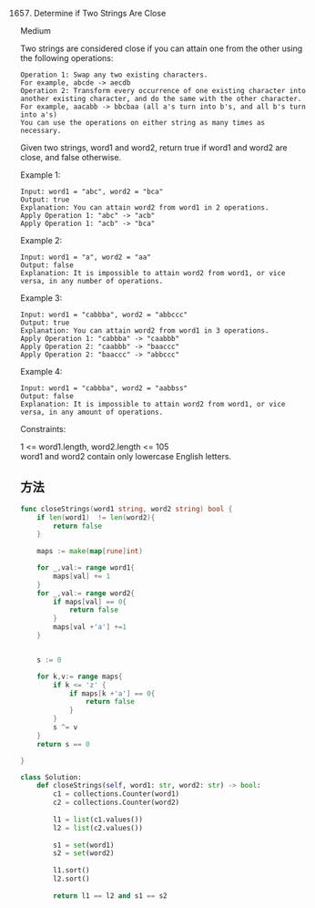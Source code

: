 1657. Determine if Two Strings Are Close


Medium


Two strings are considered close if you can attain one from the other using the following operations:

```
Operation 1: Swap any two existing characters.
For example, abcde -> aecdb
Operation 2: Transform every occurrence of one existing character into another existing character, and do the same with the other character.
For example, aacabb -> bbcbaa (all a's turn into b's, and all b's turn into a's)
You can use the operations on either string as many times as necessary.
```

Given two strings, word1 and word2, return true if word1 and word2 are close, and false otherwise.

 

Example 1:

```
Input: word1 = "abc", word2 = "bca"
Output: true
Explanation: You can attain word2 from word1 in 2 operations.
Apply Operation 1: "abc" -> "acb"
Apply Operation 1: "acb" -> "bca"
```

Example 2:

```
Input: word1 = "a", word2 = "aa"
Output: false
Explanation: It is impossible to attain word2 from word1, or vice versa, in any number of operations.
```

Example 3:

```
Input: word1 = "cabbba", word2 = "abbccc"
Output: true
Explanation: You can attain word2 from word1 in 3 operations.
Apply Operation 1: "cabbba" -> "caabbb"
Apply Operation 2: "caabbb" -> "baaccc"
Apply Operation 2: "baaccc" -> "abbccc"
```

Example 4:

```
Input: word1 = "cabbba", word2 = "aabbss"
Output: false
Explanation: It is impossible to attain word2 from word1, or vice versa, in any amount of operations.
```
 

Constraints:

1 <= word1.length, word2.length <= 105   
word1 and word2 contain only lowercase English letters.


## 方法

```go
func closeStrings(word1 string, word2 string) bool {
    if len(word1)  != len(word2){
        return false
    }
    
    maps := make(map[rune]int)

    for _,val:= range word1{
        maps[val] += 1
    }
    for _,val:= range word2{
        if maps[val] == 0{
            return false           
        }
        maps[val +'a'] +=1
    }


    s := 0

    for k,v:= range maps{
        if k <= 'z' {
            if maps[k +'a'] == 0{
                return false
            }
        }
        s ^= v
    }
    return s == 0

}

```


```python
class Solution:
    def closeStrings(self, word1: str, word2: str) -> bool:
        c1 = collections.Counter(word1)
        c2 = collections.Counter(word2)
        
        l1 = list(c1.values())
        l2 = list(c2.values())
        
        s1 = set(word1)
        s2 = set(word2)
        
        l1.sort()
        l2.sort()
        
        return l1 == l2 and s1 == s2
```